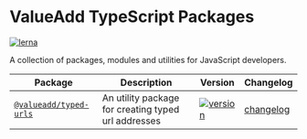# ValueAdd TypeScript Packages

[![lerna](https://img.shields.io/badge/maintained%20with-lerna-cc00ff.svg)](https://lerna.js.org/)

A collection of packages, modules and utilities for JavaScript developers.

| Package                                         | Description                                         | Version                                                                                                                 | Changelog                                       |
| ----------------------------------------------- | --------------------------------------------------- | ----------------------------------------------------------------------------------------------------------------------- | ----------------------------------------------- |
| [`@valueadd/typed-urls`](./packages/typed-urls) | An utility package for creating typed url addresses | [![version](https://img.shields.io/npm/v/@valueadd/typed-urls.svg)](https://www.npmjs.com/package/@valueadd/typed-urls) | [changelog](./packages/typed-urls/CHANGELOG.md) |
